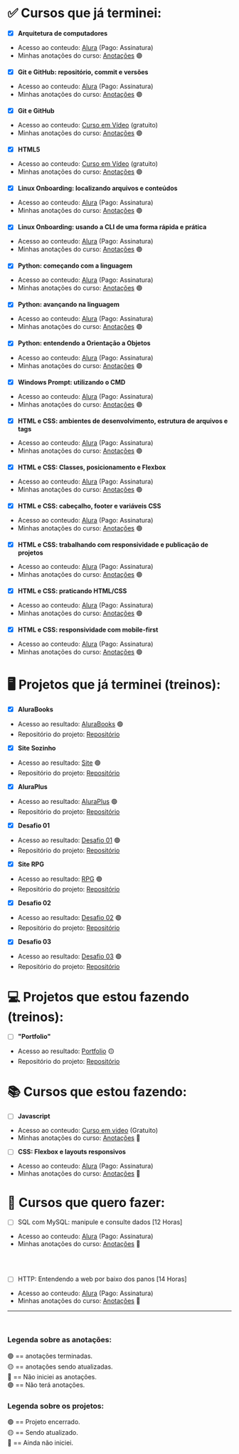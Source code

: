 # :white_check_mark: Cursos que já terminei:

- [x] **Arquitetura de computadores**
  
* Acesso ao conteudo: [Alura](https://cursos.alura.com.br/course/arquitetura-computadores-funcionamento-programa) (Pago: Assinatura)
* Minhas anotações do curso: [Anotações](https://github.com/BrunoHeA/Estudos) 🟣
  
- [x] **Git e GitHub: repositório, commit e versões**
* Acesso ao conteudo: [Alura](https://cursos.alura.com.br/course/git-github-repositorio-commit-versoes) (Pago: Assinatura)
* Minhas anotações do curso: [Anotações](https://github.com/BrunoHeA/Estudos) 🟣
  
- [x] **Git e GitHub**
* Acesso ao conteudo: [Curso em Vídeo](https://www.cursoemvideo.com/curso/curso-de-git-e-github/) (gratuito)
* Minhas anotações do curso: [Anotações](https://github.com/BrunoHeA/Estudos) 🟣

- [x] **HTML5** 
* Acesso ao conteudo: [Curso em Vídeo](https://www.cursoemvideo.com/curso/html5/) (gratuito)
* Minhas anotações do curso: [Anotações](https://github.com/BrunoHeA/Estudos) 🟣
  
- [x] **Linux Onboarding: localizando arquivos e conteúdos** 
* Acesso ao conteudo: [Alura](https://cursos.alura.com.br/course/linux-onboarding-arquivos-conteudos) (Pago: Assinatura)
* Minhas anotações do curso: [Anotações](https://github.com/BrunoHeA/Estudos) 🟣
  
- [x] **Linux Onboarding: usando a CLI de uma forma rápida e prática**
* Acesso ao conteudo: [Alura](https://cursos.alura.com.br/course/linux-onboarding-utilizar-cli-forma-rapida-pratica) (Pago: Assinatura)
* Minhas anotações do curso: [Anotações](https://github.com/BrunoHeA/Estudos) 🟣

- [x] **Python: começando com a linguagem** 
* Acesso ao conteudo: [Alura](https://cursos.alura.com.br/course/python-introducao-a-linguagem) (Pago: Assinatura)
* Minhas anotações do curso: [Anotações](https://github.com/BrunoHeA/Estudos) 🟣
  
- [x] **Python: avançando na linguagem**
* Acesso ao conteudo: [Alura](https://cursos.alura.com.br/course/python-3-avancando-na-linguagem) (Pago: Assinatura)
* Minhas anotações do curso: [Anotações](https://github.com/BrunoHeA/Estudos) 🟣

- [x] **Python: entendendo a Orientação a Objetos**
* Acesso ao conteudo: [Alura](https://cursos.alura.com.br/course/python-3-intro-orientacao-objetos) (Pago: Assinatura)
* Minhas anotações do curso: [Anotações](https://github.com/BrunoHeA/Estudos) 🟣

- [x] **Windows Prompt: utilizando o CMD**
* Acesso ao conteudo: [Alura](https://cursos.alura.com.br/course/windows-prompt-utilizando-cmd) (Pago: Assinatura)
* Minhas anotações do curso: [Anotações](https://github.com/BrunoHeA/Estudos) 🟣

- [x] **HTML e CSS: ambientes de desenvolvimento, estrutura de arquivos e tags**
* Acesso ao conteudo: [Alura](https://cursos.alura.com.br/course/html-css-ambiente-arquivos-tags) (Pago: Assinatura)
* Minhas anotações do curso: [Anotações](https://github.com/BrunoHeA/Estudos) 🟣

- [x] **HTML e CSS: Classes, posicionamento e Flexbox**
* Acesso ao conteudo: [Alura](https://cursos.alura.com.br/course/html-css-classes-posicionamento-flexbox) (Pago: Assinatura)
* Minhas anotações do curso: [Anotações](https://github.com/BrunoHeA/Estudos/blob/main/Alura/HTML%20e%20CSS%20Classes%2C%20posicionamento%20e%20Flexbox/anotacoes.md) 🟢

- [x] **HTML e CSS: cabeçalho, footer e variáveis CSS**
* Acesso ao conteudo: [Alura](https://cursos.alura.com.br/course/html-css-cabecalho-footer-variaveis-css) (Pago: Assinatura)
* Minhas anotações do curso: [Anotações](https://github.com/BrunoHeA/Estudos/blob/main/Alura/HTML%20e%20CSS%20cabe%C3%A7alho%2C%20footer%20e%20vari%C3%A1veis%20CSS/anotacoes.md) 🟢

- [x] **HTML e CSS: trabalhando com responsividade e publicação de projetos**
* Acesso ao conteudo: [Alura](https://cursos.alura.com.br/course/html-css-responsividade-publicacao-projetos) (Pago: Assinatura)
* Minhas anotações do curso: [Anotações](https://github.com/BrunoHeA/Estudos/blob/main/Alura/HTML%20e%20CSS%20trabalhando%20com%20responsividade%20e%20publica%C3%A7%C3%A3o%20de%20projetos/anotacoes.md) 🟢

- [x] **HTML e CSS: praticando HTML/CSS**
* Acesso ao conteudo: [Alura](https://cursos.alura.com.br/course/html-css-praticando-html-css) (Pago: Assinatura)
* Minhas anotações do curso: [Anotações](https://github.com/BrunoHeA/Estudos/blob/main/Alura/HTML%20e%20CSS%20praticando%20HTML/anotacoes.md) 🟢

- [x] **HTML e CSS: responsividade com mobile-first**
* Acesso ao conteudo: [Alura](https://cursos.alura.com.br/course/html-css-responsividade-mobile-first) (Pago: Assinatura)
* Minhas anotações do curso: [Anotações](https://github.com/BrunoHeA/Estudos/blob/main/Alura/HTML%20e%20CSS%20responsividade%20com%20mobile-first/anotacoes.md) 🟢

# 🖥️ Projetos que já terminei (treinos):

- [x] **AluraBooks**
* Acesso ao resultado: [AluraBooks](https://projeto-alurabooks-pink.vercel.app/#) 🟢
* Repositório do projeto: [Repositório](https://github.com/BrunoHeA/projeto-alurabooks)

- [x] **Site Sozinho**
* Acesso ao resultado: [Site](https://projeto-solo-three.vercel.app) 🟢
* Repositório do projeto: [Repositório](https://github.com/BrunoHeA/Projeto-Solo)

- [x] **AluraPlus**
* Acesso ao resultado: [AluraPlus](https://projeto-html-e-css-01.vercel.app) 🟢
* Repositório do projeto: [Repositório](https://github.com/BrunoHeA/Projeto-HTML-e-CSS-01)

- [x] **Desafio 01**
* Acesso ao resultado: [Desafio 01](https://desafio01-chi.vercel.app) 🟢
* Repositório do projeto: [Repositório](https://github.com/BrunoHeA/Desafio01)

- [x] **Site RPG**
* Acesso ao resultado: [RPG](https://etcetera-ten.vercel.app) 🟢
* Repositório do projeto: [Repositório](https://github.com/BrunoHeA/Site-RPG)

- [x] **Desafio 02**
* Acesso ao resultado: [Desafio 02](https://desafio02-lyart.vercel.app) 🟢
* Repositório do projeto: [Repositório](https://github.com/BrunoHeA/Desafio02)

- [x] **Desafio 03**
* Acesso ao resultado: [Desafio 03](https://desafio03-eosin.vercel.app) 🟢
* Repositório do projeto: [Repositório](https://github.com/BrunoHeA/Desafio03)

# 💻 Projetos que estou fazendo (treinos):

- [ ] **"Portfolio"**
* Acesso ao resultado: [Portfolio](https://html-e-css-alura.vercel.app/index.html) 🟡
* Repositório do projeto: [Repositório](https://github.com/BrunoHeA/HTML-e-CSS-Alura)
  
# 📚 Cursos que estou fazendo:

- [ ] **Javascript**
* Acesso ao conteudo: [Curso em video](https://www.cursoemvideo.com/curso/javascript/) (Gratuito)
* Minhas anotações do curso: [Anotações]() 🔴

- [ ] **CSS: Flexbox e layouts responsivos**
* Acesso ao conteudo: [Alura](https://cursos.alura.com.br/course/css-flexbox-layouts-responsivos) (Pago: Assinatura)
* Minhas anotações do curso: [Anotações]() 🔴

# 📅 Cursos que quero fazer:

- [ ] SQL com MySQL: manipule e consulte dados [12 Horas]
* Acesso ao conteudo: [Alura](https://cursos.alura.com.br/course/mysql-manipule-dados-com-sql?preRequirementFrom=pentest-explorando-vulnerabilidades-aplicacoes-web) (Pago: Assinatura)
* Minhas anotações do curso: [Anotações](https://github.com/BrunoHeA/Estudos) 🔴
<br>
<br>

- [ ] HTTP: Entendendo a web por baixo dos panos [14 Horas]
* Acesso ao conteudo: [Alura](https://cursos.alura.com.br/course/http-fundamentos?preRequirementFrom=pentest-explorando-vulnerabilidades-aplicacoes-web) (Pago: Assinatura)
* Minhas anotações do curso: [Anotações](https://github.com/BrunoHeA/Estudos) 🔴

---
<br>

### **Legenda sobre as anotações:**<br>

🟢 == anotações terminadas.<br>
🟡 == anotações sendo atualizadas.<br>
🔴 == Não iniciei as anotações.<br>
🟣 == Não terá anotações. <br>

### **Legenda sobre os projetos:**<br>

🟢 == Projeto encerrado.<br>
🟡 == Sendo atualizado.<br>
🔴 == Ainda não iniciei.<br>